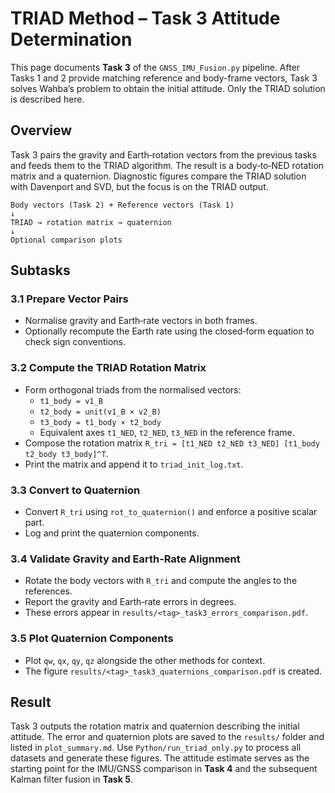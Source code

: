 # TRIAD Method – Task 3 Attitude Determination

This page documents **Task 3** of the `GNSS_IMU_Fusion.py` pipeline. After Tasks 1 and 2 provide matching reference and body-frame vectors, Task 3 solves Wahba’s problem to obtain the initial attitude. Only the TRIAD solution is described here.

## Overview

Task 3 pairs the gravity and Earth‑rotation vectors from the previous tasks and feeds them to the TRIAD algorithm. The result is a body‑to‑NED rotation matrix and a quaternion. Diagnostic figures compare the TRIAD solution with Davenport and SVD, but the focus is on the TRIAD output.

```
Body vectors (Task 2) + Reference vectors (Task 1)
↓
TRIAD → rotation matrix → quaternion
↓
Optional comparison plots
```

## Subtasks

### 3.1 Prepare Vector Pairs
- Normalise gravity and Earth‑rate vectors in both frames.
- Optionally recompute the Earth rate using the closed‑form equation to check sign conventions.

### 3.2 Compute the TRIAD Rotation Matrix
- Form orthogonal triads from the normalised vectors:
  - `t1_body = v1_B`
  - `t2_body = unit(v1_B × v2_B)`
  - `t3_body = t1_body × t2_body`
  - Equivalent axes `t1_NED`, `t2_NED`, `t3_NED` in the reference frame.
- Compose the rotation matrix
  `R_tri = [t1_NED t2_NED t3_NED] [t1_body t2_body t3_body]^T`.
- Print the matrix and append it to `triad_init_log.txt`.

### 3.3 Convert to Quaternion
- Convert `R_tri` using `rot_to_quaternion()` and enforce a positive scalar part.
- Log and print the quaternion components.

### 3.4 Validate Gravity and Earth‑Rate Alignment
- Rotate the body vectors with `R_tri` and compute the angles to the references.
- Report the gravity and Earth‑rate errors in degrees.
- These errors appear in `results/<tag>_task3_errors_comparison.pdf`.

### 3.5 Plot Quaternion Components
- Plot `qw`, `qx`, `qy`, `qz` alongside the other methods for context.
- The figure `results/<tag>_task3_quaternions_comparison.pdf` is created.

## Result

Task 3 outputs the rotation matrix and quaternion describing the initial attitude. The error and quaternion plots are saved to the `results/` folder and listed in `plot_summary.md`. Use `Python/run_triad_only.py` to process all datasets and generate these figures. The attitude estimate serves as the starting point for the IMU/GNSS comparison in **Task 4** and the subsequent Kalman filter fusion in **Task 5**.
